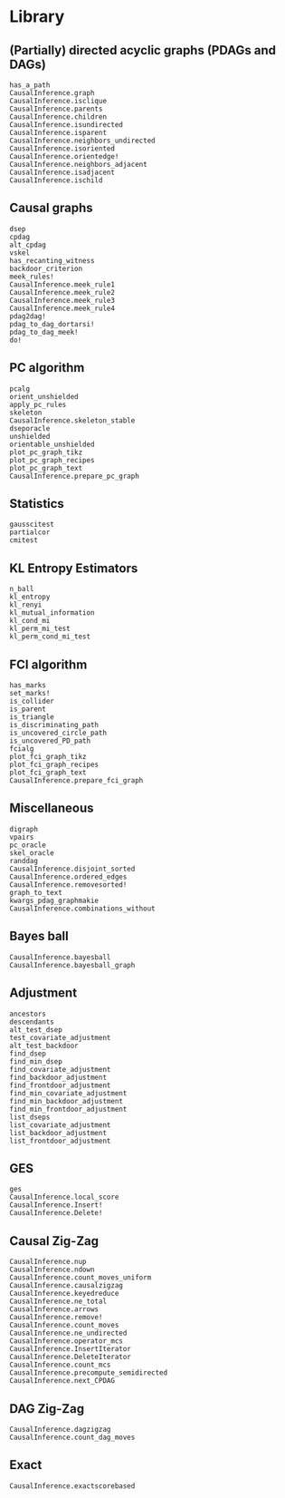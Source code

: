 # Library

## (Partially) directed acyclic graphs (PDAGs and DAGs)
```@docs
has_a_path
CausalInference.graph
CausalInference.isclique
CausalInference.parents
CausalInference.children
CausalInference.isundirected
CausalInference.isparent
CausalInference.neighbors_undirected
CausalInference.isoriented
CausalInference.orientedge!
CausalInference.neighbors_adjacent
CausalInference.isadjacent
CausalInference.ischild
```

## Causal graphs
```@docs
dsep
cpdag
alt_cpdag
vskel
has_recanting_witness
backdoor_criterion
meek_rules!
CausalInference.meek_rule1
CausalInference.meek_rule2
CausalInference.meek_rule3
CausalInference.meek_rule4
pdag2dag!
pdag_to_dag_dortarsi!
pdag_to_dag_meek!
do!
```

## PC algorithm

```@docs
pcalg
orient_unshielded
apply_pc_rules
skeleton
CausalInference.skeleton_stable
dseporacle
unshielded
orientable_unshielded
plot_pc_graph_tikz
plot_pc_graph_recipes
plot_pc_graph_text
CausalInference.prepare_pc_graph
```

## Statistics

```@docs
gausscitest
partialcor
cmitest
```

## KL Entropy Estimators
```@docs
n_ball
kl_entropy
kl_renyi
kl_mutual_information
kl_cond_mi
kl_perm_mi_test
kl_perm_cond_mi_test
```

## FCI algorithm
```@docs
has_marks
set_marks!
is_collider
is_parent
is_triangle
is_discriminating_path
is_uncovered_circle_path
is_uncovered_PD_path
fcialg
plot_fci_graph_tikz
plot_fci_graph_recipes
plot_fci_graph_text
CausalInference.prepare_fci_graph
```

## Miscellaneous
```@docs
digraph
vpairs
pc_oracle
skel_oracle
randdag
CausalInference.disjoint_sorted
CausalInference.ordered_edges
CausalInference.removesorted!
graph_to_text
kwargs_pdag_graphmakie
CausalInference.combinations_without
```
## Bayes ball
```@docs
CausalInference.bayesball
CausalInference.bayesball_graph
```

## Adjustment
```@docs
ancestors
descendants
alt_test_dsep
test_covariate_adjustment
alt_test_backdoor
find_dsep
find_min_dsep
find_covariate_adjustment
find_backdoor_adjustment
find_frontdoor_adjustment
find_min_covariate_adjustment
find_min_backdoor_adjustment
find_min_frontdoor_adjustment
list_dseps
list_covariate_adjustment
list_backdoor_adjustment
list_frontdoor_adjustment
```

## GES
```@docs
ges
CausalInference.local_score
CausalInference.Insert!
CausalInference.Delete!
```

## Causal Zig-Zag
```@docs
CausalInference.nup
CausalInference.ndown
CausalInference.count_moves_uniform
CausalInference.causalzigzag
CausalInference.keyedreduce
CausalInference.ne_total
CausalInference.arrows
CausalInference.remove!
CausalInference.count_moves
CausalInference.ne_undirected
CausalInference.operator_mcs
CausalInference.InsertIterator
CausalInference.DeleteIterator
CausalInference.count_mcs
CausalInference.precompute_semidirected
CausalInference.next_CPDAG
```

## DAG Zig-Zag
```@docs
CausalInference.dagzigzag
CausalInference.count_dag_moves 
```

## Exact
```@docs
CausalInference.exactscorebased
```
